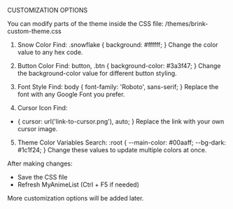 CUSTOMIZATION OPTIONS

You can modify parts of the theme inside the CSS file:
/themes/brink-custom-theme.css

1. Snow Color
Find:
.snowflake {
    background: #ffffff;
}
Change the color value to any hex code.

2. Button Color
Find:
button, .btn {
    background-color: #3a3f47;
}
Change the background-color value for different button styling.

3. Font Style
Find:
body {
    font-family: 'Roboto', sans-serif;
}
Replace the font with any Google Font you prefer.

4. Cursor Icon
Find:
* {
    cursor: url('link-to-cursor.png'), auto;
}
Replace the link with your own cursor image.

5. Theme Color Variables
Search:
:root {
    --main-color: #00aaff;
    --bg-dark: #1c1f24;
}
Change these values to update multiple colors at once.

After making changes:
- Save the CSS file
- Refresh MyAnimeList (Ctrl + F5 if needed)

More customization options will be added later.
